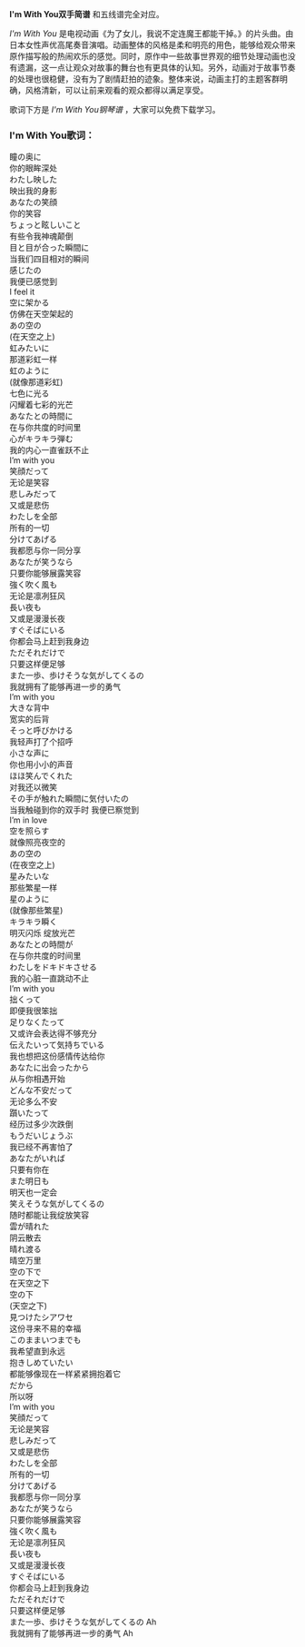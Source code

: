 

**I'm With You双手简谱** 和五线谱完全对应。

_I'm With You_
是电视动画《为了女儿，我说不定连魔王都能干掉。》的片头曲。由日本女性声优高尾奏音演唱。动画整体的风格是柔和明亮的用色，能够给观众带来原作描写般的热闹欢乐的感觉。同时，原作中一些故事世界观的细节处理动画也没有遗漏，这一点让观众对故事的舞台也有更具体的认知。另外，动画对于故事节奏的处理也很稳健，没有为了剧情赶拍的迹象。整体来说，动画主打的主题客群明确，风格清新，可以让前来观看的观众都得以满足享受。

歌词下方是 _I'm With You钢琴谱_ ，大家可以免费下载学习。

### I'm With You歌词：

瞳の奥に  
你的眼眸深处  
わたし映した  
映出我的身影  
あなたの笑顔  
你的笑容  
ちょっと眩しいこと  
有些令我神魂颠倒  
目と目が合った瞬間に  
当我们四目相对的瞬间  
感じたの  
我便已感觉到  
I feel it  
空に架かる  
仿佛在天空架起的  
あの空の  
(在天空之上)  
虹みたいに  
那道彩虹一样  
虹のように  
(就像那道彩虹)  
七色に光る  
闪耀着七彩的光芒  
あなたとの時間に  
在与你共度的时间里  
心がキラキラ弾む  
我的内心一直雀跃不止  
I’m with you  
笑顔だって  
无论是笑容  
悲しみだって  
又或是悲伤  
わたしを全部  
所有的一切  
分けてあげる  
我都愿与你一同分享  
あなたが笑うなら  
只要你能够展露笑容  
強く吹く風も  
无论是凛冽狂风  
長い夜も  
又或是漫漫长夜  
すぐそばにいる  
你都会马上赶到我身边  
ただそれだけで  
只要这样便足够  
また一歩、歩けそうな気がしてくるの  
我就拥有了能够再进一步的勇气  
I’m with you  
大きな背中  
宽实的后背  
そっと呼びかける  
我轻声打了个招呼  
小さな声に  
你也用小小的声音  
ほほ笑んでくれた  
对我还以微笑  
その手が触れた瞬間に気付いたの  
当我触碰到你的双手时 我便已察觉到  
I’m in love  
空を照らす  
就像照亮夜空的  
あの空の  
(在夜空之上)  
星みたいな  
那些繁星一样  
星のように  
(就像那些繁星)  
キラキラ瞬く  
明灭闪烁 绽放光芒  
あなたとの時間が  
在与你共度的时间里  
わたしをドキドキさせる  
我的心脏一直跳动不止  
I’m with you  
拙くって  
即便我很笨拙  
足りなくたって  
又或许会表达得不够充分  
伝えたいって気持ちでいる  
我也想把这份感情传达给你  
あなたに出会ったから  
从与你相遇开始  
どんな不安だって  
无论多么不安  
躓いたって  
经历过多少次跌倒  
もうだいじょうぶ  
我已经不再害怕了  
あなたがいれば  
只要有你在  
また明日も  
明天也一定会  
笑えそうな気がしてくるの  
随时都能让我绽放笑容  
雲が晴れた  
阴云散去  
晴れ渡る  
晴空万里  
空の下で  
在天空之下  
空の下  
(天空之下)  
見つけたシアワセ  
这份寻来不易的幸福  
このままいつまでも  
我希望直到永远  
抱きしめていたい  
都能够像现在一样紧紧拥抱着它  
だから  
所以呀  
I’m with you  
笑顔だって  
无论是笑容  
悲しみだって  
又或是悲伤  
わたしを全部  
所有的一切  
分けてあげる  
我都愿与你一同分享  
あなたが笑うなら  
只要你能够展露笑容  
強く吹く風も  
无论是凛冽狂风  
長い夜も  
又或是漫漫长夜  
すぐそばにいる  
你都会马上赶到我身边  
ただそれだけで  
只要这样便足够  
また一歩、歩けそうな気がしてくるの Ah  
我就拥有了能够再进一步的勇气 Ah

